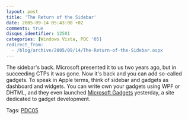 ```yaml
---
layout: post
title: 'The Return of the Sidebar'
date: 2005-09-14 05:43:00 +02
comments: true
disqus_identifier: 12501
categories: [Windows Vista, PDC '05]
redirect_from:
  - /blog/archive/2005/09/14/The-Return-of-the-Sidebar.aspx
---
```


The sidebar's back. Microsoft presented it to us two years ago, but in succeeding CTPs it was gone. Now it's back and you can add so-called gadgets. To speak in Apple terms, think of sidebar and gadgets as dashboard and widgets. You can write own your gadgets using WPF or DHTML, and they even launched [Microsoft Gadgets](http://microsoftgadgets.com/) yesterday, a site dedicated to gadget development.

Tags: [PDC05](http://channel9.msdn.com/tags/pdc05)

